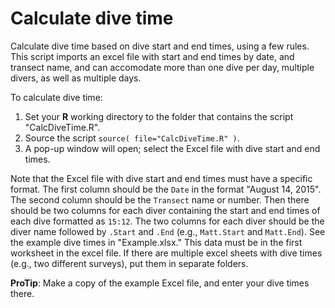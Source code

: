 # Calculate dive time

Calculate dive time based on dive start and end times, using a few rules.
This script imports an excel file with start and end times by date, and transect name, 
and can accomodate more than one dive per day, multiple divers, as well as multiple days.

To calculate dive time:

1. Set your **R** working directory to the folder that contains the script "CalcDiveTime.R".
2. Source the script `source( file="CalcDiveTime.R" )`.
3. A pop-up window will open; select the Excel file with dive start and end times.

Note that the Excel file with dive start and end times must have a specific format.
The first column should be the `Date` in the format "August 14, 2015".
The second column should be the `Transect` name or number.
Then there should be two columns for each diver containing
the start and end times of each dive formatted as `15:12`.
The two columns for each diver should be the diver name followed by `.Start` and `.End`
(e.g., `Matt.Start` and `Matt.End`).
See the example dive times in "Example.xlsx."
This data must be in the first worksheet in the excel file.
If there are multiple excel sheets with dive times (e.g., two different surveys), put them in separate folders.

**ProTip**: Make a copy of the example Excel file, and enter your dive times there.
